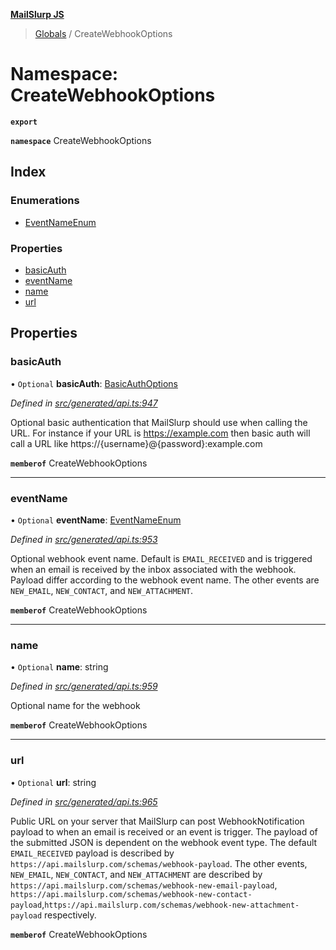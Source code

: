 **[MailSlurp JS](../README.md)**

> [Globals](../README.md) / CreateWebhookOptions

# Namespace: CreateWebhookOptions

**`export`** 

**`namespace`** CreateWebhookOptions

## Index

### Enumerations

* [EventNameEnum](../enums/createwebhookoptions.eventnameenum.md)

### Properties

* [basicAuth](createwebhookoptions.md#basicauth)
* [eventName](createwebhookoptions.md#eventname)
* [name](createwebhookoptions.md#name)
* [url](createwebhookoptions.md#url)

## Properties

### basicAuth

• `Optional` **basicAuth**: [BasicAuthOptions](../interfaces/basicauthoptions.md)

*Defined in [src/generated/api.ts:947](https://github.com/mailslurp/mailslurp-client/blob/05090ce/src/generated/api.ts#L947)*

Optional basic authentication that MailSlurp should use when calling the URL. For instance if your URL is https://example.com then basic auth will call a URL like https://{username}@{password}:example.com

**`memberof`** CreateWebhookOptions

___

### eventName

• `Optional` **eventName**: [EventNameEnum](../enums/createwebhookoptions.eventnameenum.md)

*Defined in [src/generated/api.ts:953](https://github.com/mailslurp/mailslurp-client/blob/05090ce/src/generated/api.ts#L953)*

Optional webhook event name. Default is `EMAIL_RECEIVED` and is triggered when an email is received by the inbox associated with the webhook. Payload differ according to the webhook event name. The other events are `NEW_EMAIL`, `NEW_CONTACT`, and `NEW_ATTACHMENT`.

**`memberof`** CreateWebhookOptions

___

### name

• `Optional` **name**: string

*Defined in [src/generated/api.ts:959](https://github.com/mailslurp/mailslurp-client/blob/05090ce/src/generated/api.ts#L959)*

Optional name for the webhook

**`memberof`** CreateWebhookOptions

___

### url

• `Optional` **url**: string

*Defined in [src/generated/api.ts:965](https://github.com/mailslurp/mailslurp-client/blob/05090ce/src/generated/api.ts#L965)*

Public URL on your server that MailSlurp can post WebhookNotification payload to when an email is received or an event is trigger. The payload of the submitted JSON is dependent on the webhook event type. The default `EMAIL_RECEIVED` payload is described by `https://api.mailslurp.com/schemas/webhook-payload`. The other events, `NEW_EMAIL`, `NEW_CONTACT`, and `NEW_ATTACHMENT` are described by `https://api.mailslurp.com/schemas/webhook-new-email-payload`, `https://api.mailslurp.com/schemas/webhook-new-contact-payload`,`https://api.mailslurp.com/schemas/webhook-new-attachment-payload` respectively.

**`memberof`** CreateWebhookOptions
